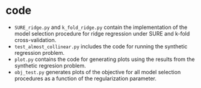 # code

* `SURE_ridge.py` and `k_fold_ridge.py` contain the implementation of the model selection procedure for ridge regression under SURE and k-fold cross-validation.
* `test_almost_collinear.py` includes the code for running the synthetic regression problem.
* `plot.py` contains the code for generating plots using the results from the synthetic regresion problem.
* `obj_test.py` generates plots of the objective for all model selection procedures as a function of the regularization parameter.